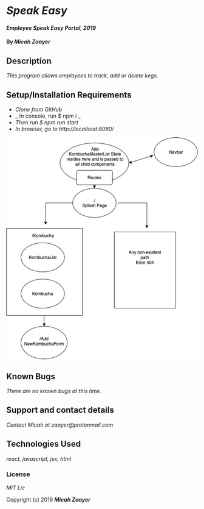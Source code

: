 # _Speak Easy_

#### _Employee Speak Easy Portal, 2019_

#### By _**Micah Zaayer**_

## Description

_This program allows employees to track, add or delete kegs._

## Setup/Installation Requirements

* _Clone from GitHub_
* _ In console, run $ npm i _
* _Then run $ npm run start_
* _In browser, go to http://localhost:8080/_

![Diagram](https://github.com/m7zaa/speak-easy/blob/master/speak-easy2.jpg)

## Known Bugs

_There are no known bugs at this time._

## Support and contact details

_Contact Micah at zaayer@protonmail.com_

## Technologies Used

_react, javascript, jsx, html_

### License

*MIT Lic*

Copyright (c) 2019 **_Micah Zaayer_**
